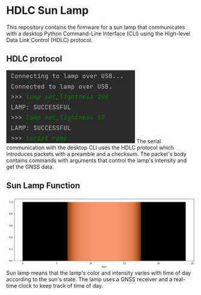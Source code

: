# HDLC Sun Lamp
This repository contains the firmware for a sun lamp that communicates with a desktop Python Command-Line Interface (CLI) using the High-level Data Link Control (HDLC) protocol.

## HDLC protocol
![graphics/gradient.png](graphics/cli.png)
The serial communication with the desktop CLI uses the HDLC protocol which introduces packets with a preamble and a checksum. The packet's body contains commands with arguments that control the lamp's intensity and get the GNSS data.

## Sun Lamp Function
![graphics/gradient.png](graphics/gradient.png)
Sun lamp means that the lamp's color and intensity varies with time of day according to the sun's state. The lamp uses a GNSS receiver and a real-time clock to keep track of time of day.
